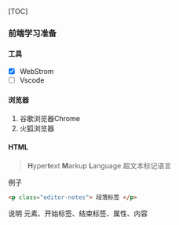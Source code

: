 [TOC]

### 前端学习准备

#### 工具

- [x] WebStrom
- [ ] Vscode

#### 浏览器

1. 谷歌浏览器Chrome
2. 火狐浏览器

#### HTML

> **H**yper**t**ext **M**arkup **L**anguage 超文本标记语言

例子

~~~html
<p class="editor-notes"> 段落标签 </p>
~~~

说明 元素、开始标签、结束标签、属性、内容

